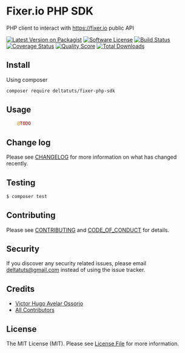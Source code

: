# Fixer.io PHP SDK

PHP client to interact with https://fixer.io public API

[![Latest Version on Packagist][ico-version]][link-packagist]
[![Software License][ico-license]](LICENSE.md)
[![Build Status][ico-travis]][link-travis]
[![Coverage Status][ico-scrutinizer]][link-scrutinizer]
[![Quality Score][ico-code-quality]][link-code-quality]
[![Total Downloads][ico-downloads]][link-downloads]


## Install

Using composer

``` bash
composer require deltatuts/fixer-php-sdk
```

## Usage

```php
    @TODO
```

## Change log

Please see [CHANGELOG](CHANGELOG.md) for more information on what has changed recently.

## Testing

``` bash
$ composer test
```

## Contributing

Please see [CONTRIBUTING](.github/CONTRIBUTING.md) and [CODE_OF_CONDUCT](.github/CODE_OF_CONDUCT.md) for details.

## Security

If you discover any security related issues, please email deltatuts@gmail.com instead of using the issue tracker.

## Credits

- [Victor Hugo Avelar Ossorio][link-author]
- [All Contributors][link-contributors]

## License

The MIT License (MIT). Please see [License File](LICENSE.md) for more information.

[ico-version]: https://img.shields.io/packagist/v/deltatuts/fixer-php-sdk.svg?style=flat-square
[ico-license]: https://img.shields.io/badge/license-MIT-brightgreen.svg?style=flat-square
[ico-travis]: https://img.shields.io/travis/deltatuts/fixer-php-sdk/master.svg?style=flat-square
[ico-scrutinizer]: https://img.shields.io/scrutinizer/coverage/g/deltatuts/fixer-php-sdk.svg?style=flat-square
[ico-code-quality]: https://img.shields.io/scrutinizer/g/deltatuts/fixer-php-sdk.svg?style=flat-square
[ico-downloads]: https://img.shields.io/packagist/dt/deltatuts/fixer-php-sdk.svg?style=flat-square

[link-packagist]: https://packagist.org/packages/deltatuts/fixer-php-sdk
[link-travis]: https://travis-ci.org/vdeltatuts/fixer-php-sdk
[link-scrutinizer]: https://scrutinizer-ci.com/g/deltatuts/fixer-php-sdk/code-structure
[link-code-quality]: https://scrutinizer-ci.com/g/deltatuts/fixer-php-sdk
[link-downloads]: https://packagist.org/packages/deltatuts/fixer-php-sdk
[link-author]: https://github.com/VictorAvelar
[link-contributors]: ../../contributors
